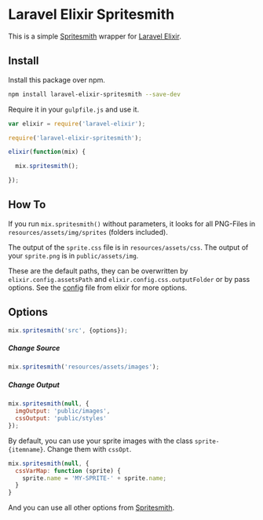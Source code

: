 # Laravel Elixir Spritesmith

This is a simple [Spritesmith](https://github.com/twolfson/gulp.spritesmith) wrapper for [Laravel Elixir](https://github.com/laravel/elixir).

## Install

Install this package over npm.

```sh
npm install laravel-elixir-spritesmith --save-dev
```

Require it in your `gulpfile.js` and use it.

```javascript
var elixir = require('laravel-elixir');

require('laravel-elixir-spritesmith');

elixir(function(mix) {

  mix.spritesmith();

});
```

## How To

If you run `mix.spritesmith()` without parameters, it looks for all PNG-Files in `resources/assets/img/sprites` (folders included).

The output of the `sprite.css` file is in `resources/assets/css`. The output of your `sprite.png` is in `public/assets/img`. 

These are the default paths, they can be overwritten by `elixir.config.assetsPath` and `elixir.config.css.outputFolder` or by pass options. See the [config](https://github.com/laravel/elixir/blob/master/src/Config.js) file from elixir for more options.

## Options

```javascript
mix.spritesmith('src', {options});
```

##### Change Source

```javascript
mix.spritesmith('resources/assets/images');
```

##### Change Output

```javascript
mix.spritesmith(null, {
  imgOutput: 'public/images',
  cssOutput: 'public/styles'
});
```

By default, you can use your sprite images with the class `sprite-{itemname}`. Change them with `cssOpt`.

```javascript
mix.spritesmith(null, {
  cssVarMap: function (sprite) {
    sprite.name = 'MY-SPRITE-' + sprite.name;
  }
}
```

And you can use all other options from [Spritesmith](https://github.com/twolfson/gulp.spritesmith).
